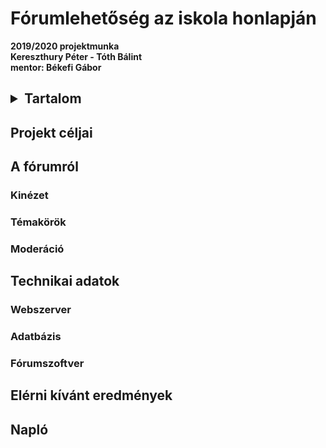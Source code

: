 # Fórumlehetőség az iskola honlapján
__2019/2020 projektmunka <br>
Kereszthury Péter - Tóth Bálint <br>
mentor: Békefi Gábor__

<h2><details>
<summary>Tartalom</summary>

+ [Projekt Céljai](#projekt-céljai)
+ [A fórumról](#a-fórumról)
  + [Kinézet](#kinézet)
  + [Témakörök](#témakörök)
  + [Moderáció](#moderáció)
+ [Technikai adatok](#technikai-adatok)
  + [Webszerver](#webszerver)
  + [Adatbázis](#adatbázis)
  + [Fórumszoftver](#fórumszoftver)
+ [Elérni kívánt eredmények](#elérni-kívánt-eredmények)
+ [Napló](#napló)


</details></h2>



## Projekt céljai
## A fórumról
### Kinézet
### Témakörök
### Moderáció
## Technikai adatok
### Webszerver
### Adatbázis
### Fórumszoftver
## Elérni kívánt eredmények
## Napló
